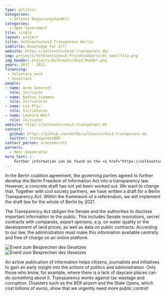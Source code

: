 ```yaml
---
type: politics
kategorien:
  - Offenes Regierungshandeln
categories:
  - Open Government
tile: single
layout: project
title: Volksentscheid Transparenz Berlin
subtitle: Knowledge for all!
website: https://volksentscheid-transparenz.de/
img: projects/Volksentscheid_Projektuebersicht_smallTile.png
img_header: projects/Volksentscheid_Header.png
years: 2017 - 2022
financing:
 - Voluntary work
 - Donations
people:
- name: Arne Semsrott
  role: Initiator
- name: Nadine Stammen
  role: Initiatorin
- name: Lea Pfau
  role: Initiatorin
- name: Leonard Wolf
  role: Initiator
website: https://volksentscheid-transparenz.de
contact:
  github: https://github.com/okfde/volksentscheid-transparenz.de
  twitter: transparenzBER
contact_person: arnesemsrott
parners:
  - Mehr Demokratie 
more_text: |-
    Further information can be found on the <a href="https://volksentscheid-transparenz.de/">website</a> of the Volksentscheid.
---
```

In the Berlin coalition agreement, the governing parties agreed to further develop the Berlin Freedom of Information Act into a transparency law. However, a concrete draft has not yet been worked out. We want to change that. Together with civil society partners, we have written a draft for a Berlin Transparency Act. Within the framework of a referendum, we will implement the draft law for the whole of Berlin by 2021.

The Transparency Act obliges the Senate and the authorities to disclose important information to the public. This includes Senate resolutions, secret contracts with companies, expert opinions, e.g. on water quality or the development of land prices, as well as data on public contracts. According to our law, the administration must make this information available centrally and free of charge on an online platform.

<div class="two-img">
  <img alt="Event zum Besprechen des Gesetzes" src="/files/projects/volksentscheid_img_1.jpg">
  <img alt="Event zum Besprechen des Gesetzes" src="/files/projects/volksentscheid_img_2.jpg">
</div> 

An active publication of information helps citizens, journalists and initiatives to gain an early insight into the actions of politics and administration. Only those who know, for example, where there is a lack of daycare places can do something about it. Transparency works against tax wastage and corruption. Disasters such as the BER airport and the State Opera, which cost billions of euros, show that we urgently need more public control!